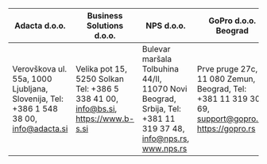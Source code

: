 Adacta d.o.o.|Business Solutions d.o.o.|​NPS d.o.o.|​GoPro d.o.o. Beograd
-------------|-------------------------|----------|--------------------
Verovškova ul. 55a, 1000 Ljubljana, Slovenija, Tel: +386 1 548 38 00, info@adacta.si|Velika pot 15, 5250 Solkan Tel: +386 5 338 41 00, info@bs.si, https://www.b-s.si|Bulevar maršala Tolbuhina 44/II, 11070 Novi Beograd, Srbija, Tel: +381 11 319 37 48, info@nps.rs, www.nps.rs|Prve pruge 27c, 11 080 Zemun, Beograd, Tel: +381 11 319 30 69, support@gopro.rs, https://gopro.rs
